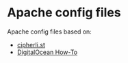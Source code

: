 # Apache config files

Apache config files based on:

* [cipherli.st](https://cipherli.st/)
* [DigitalOcean How-To](https://www.digitalocean.com/community/tutorials/how-to-create-a-self-signed-ssl-certificate-for-apache-in-ubuntu-16-04)

